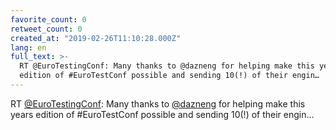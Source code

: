 ```yaml
---
favorite_count: 0
retweet_count: 0
created_at: "2019-02-26T11:10:28.000Z"
lang: en
full_text: >-
  RT @EuroTestingConf: Many thanks to @dazneng for helping make this years
  edition of #EuroTestConf possible and sending 10(!) of their engin…
---
```


RT [@EuroTestingConf](https://twitter.com/EuroTestingConf): Many thanks to
[@dazneng](https://twitter.com/dazneng) for helping make this years edition of
#EuroTestConf possible and sending 10(!) of their engin…
